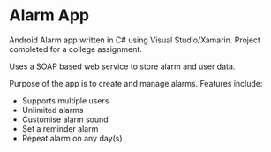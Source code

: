 # Alarm App

Android Alarm app written in C# using Visual Studio/Xamarin. Project completed for a college assignment.

Uses a SOAP based web service to store alarm and user data. 

Purpose of the app is to create and manage alarms. Features include:

* Supports multiple users
* Unlimited alarms
* Customise alarm sound
* Set a reminder alarm
* Repeat alarm on any day(s)

